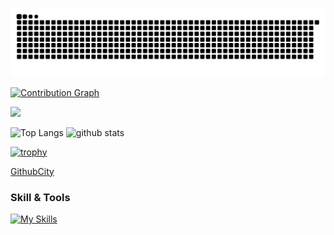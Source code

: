 ![github-contribution-grid-snake](https://raw.githubusercontent.com/HT0323/HT0323/master/img/snake.svg) 

[![Contribution Graph](https://activity-graph.herokuapp.com/graph?username=HT0323&theme=dracula)](https://github.com/HT0323?tab=repositories)

![](https://github-profile-summary-cards.vercel.app/api/cards/profile-details?username=HT0323&theme=dracula)

<p align="left"> 
  <img alt="Top Langs" height="150px" src="https://github-readme-stats.vercel.app/api/top-langs/?username=HT0323&layout=compact&show_icons=true&theme=dracula" />
  <img alt="github stats" height="150px" src="https://github-readme-stats.vercel.app/api?username=HT0323&theme=dracula&show_icons=ture" />
</p>

[![trophy](https://github-profile-trophy.vercel.app/?username=HT0323&theme=dracula&column=7)](https://github.com/ryo-ma/github-profile-trophy)

[GithubCity](https://honzaap.github.io/GithubCity/?name=HT0323&year=2022)

### Skill & Tools
[![My Skills](https://skillicons.dev/icons?i=aws,gcp,bash,django,docker,go,js,linux,nodejs,py,rails,ts,react,&theme=light)](https://skillicons.dev)
